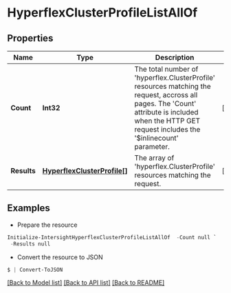 # HyperflexClusterProfileListAllOf
## Properties

Name | Type | Description | Notes
------------ | ------------- | ------------- | -------------
**Count** | **Int32** | The total number of &#39;hyperflex.ClusterProfile&#39; resources matching the request, accross all pages. The &#39;Count&#39; attribute is included when the HTTP GET request includes the &#39;$inlinecount&#39; parameter. | [optional] 
**Results** | [**HyperflexClusterProfile[]**](HyperflexClusterProfile.md) | The array of &#39;hyperflex.ClusterProfile&#39; resources matching the request. | [optional] 

## Examples

- Prepare the resource
```powershell
Initialize-IntersightHyperflexClusterProfileListAllOf  -Count null `
 -Results null
```

- Convert the resource to JSON
```powershell
$ | Convert-ToJSON
```

[[Back to Model list]](../README.md#documentation-for-models) [[Back to API list]](../README.md#documentation-for-api-endpoints) [[Back to README]](../README.md)

